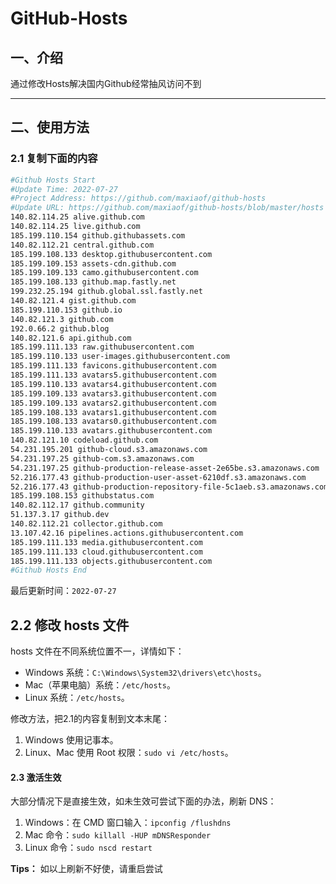 # GitHub-Hosts

## 一、介绍
通过修改Hosts解决国内Github经常抽风访问不到

---

## 二、使用方法

### 2.1 复制下面的内容
```bash
#Github Hosts Start
#Update Time: 2022-07-27
#Project Address: https://github.com/maxiaof/github-hosts
#Update URL: https://github.com/maxiaof/github-hosts/blob/master/hosts
140.82.114.25 alive.github.com
140.82.114.25 live.github.com
185.199.110.154 github.githubassets.com
140.82.112.21 central.github.com
185.199.108.133 desktop.githubusercontent.com
185.199.109.153 assets-cdn.github.com
185.199.109.133 camo.githubusercontent.com
185.199.108.133 github.map.fastly.net
199.232.25.194 github.global.ssl.fastly.net
140.82.121.4 gist.github.com
185.199.110.153 github.io
140.82.121.3 github.com
192.0.66.2 github.blog
140.82.121.6 api.github.com
185.199.111.133 raw.githubusercontent.com
185.199.110.133 user-images.githubusercontent.com
185.199.111.133 favicons.githubusercontent.com
185.199.111.133 avatars5.githubusercontent.com
185.199.110.133 avatars4.githubusercontent.com
185.199.109.133 avatars3.githubusercontent.com
185.199.109.133 avatars2.githubusercontent.com
185.199.108.133 avatars1.githubusercontent.com
185.199.108.133 avatars0.githubusercontent.com
185.199.110.133 avatars.githubusercontent.com
140.82.121.10 codeload.github.com
54.231.195.201 github-cloud.s3.amazonaws.com
54.231.197.25 github-com.s3.amazonaws.com
54.231.197.25 github-production-release-asset-2e65be.s3.amazonaws.com
52.216.177.43 github-production-user-asset-6210df.s3.amazonaws.com
52.216.177.43 github-production-repository-file-5c1aeb.s3.amazonaws.com
185.199.108.153 githubstatus.com
140.82.112.17 github.community
51.137.3.17 github.dev
140.82.112.21 collector.github.com
13.107.42.16 pipelines.actions.githubusercontent.com
185.199.111.133 media.githubusercontent.com
185.199.111.133 cloud.githubusercontent.com
185.199.111.133 objects.githubusercontent.com
#Github Hosts End

```
最后更新时间：`2022-07-27`

## 2.2 修改 hosts 文件
hosts 文件在不同系统位置不一，详情如下：
- Windows 系统：`C:\Windows\System32\drivers\etc\hosts`。
- Mac（苹果电脑）系统：`/etc/hosts`。
- Linux 系统：`/etc/hosts`。

修改方法，把2.1的内容复制到文本末尾：

1. Windows 使用记事本。
2. Linux、Mac 使用 Root 权限：`sudo vi /etc/hosts`。

#### 2.3 激活生效
大部分情况下是直接生效，如未生效可尝试下面的办法，刷新 DNS：

1. Windows：在 CMD 窗口输入：`ipconfig /flushdns`
2. Mac 命令：`sudo killall -HUP mDNSResponder`
3. Linux 命令：`sudo nscd restart`

**Tips：** 如以上刷新不好使，请重启尝试

